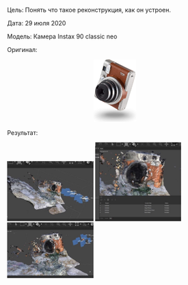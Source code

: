 Цель: Понять что такое реконструкция, как он устроен. 

Дата: 29 июля 2020

Модель: Камера Instax 90 classic neo 

Оригинал: 

<p align="center"><img width="20%" src="https://github.com/aktumar/3D_reconstruction/blob/main/media/Agisoft_Metashape_4.jpg" /></p>

Результат: 

<p>
    <img width="40%" src="https://github.com/aktumar/3D_reconstruction/blob/main/media/Agisoft_Metashape_1.jpg"/> 
    <img width="40%" src="https://github.com/aktumar/3D_reconstruction/blob/main/media/Agisoft_Metashape_2.jpg"/> 
    <img width="40%" src="https://github.com/aktumar/3D_reconstruction/blob/main/media/Agisoft_Metashape_3.jpg"/>  
</p>





